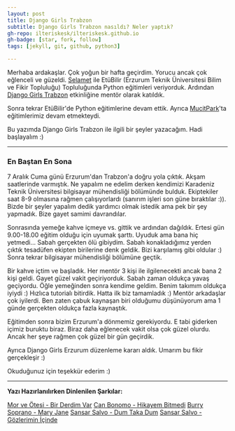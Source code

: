 ```yaml
---
layout: post
title: Django Girls Trabzon
subtitle: Django Girls Trabzon nasıldı? Neler yaptık?
gh-repo: ilteriskesk/ilteriskesk.github.io
gh-badge: [star, fork, follow]
tags: [jekyll, git, github, python3]

---
```


Merhaba ardakaşlar. Çok yoğun bir hafta geçirdim. Yorucu ancak çok eğlenceli ve güzeldi. 
[Selamet](https://github.com/selametsamli) ile EtüBilir 
(Erzurum Teknik Üniversitesi Bilim ve Fikir Topluluğu) Topluluğunda Python eğitimleri veriyorduk. 
Ardından [Django Girls Trabzon](https://djangogirls.org/trabzon/) etkinliğine mentör olarak katıldık.

Sonra tekrar EtüBilir'de Python eğitimlerine devam ettik. Ayrıca [MucitPark](http://mucitpark.com/)'ta 
eğitimlerimiz devam etmekteydi.

Bu yazımda Django Girls Trabzon ile ilgili bir şeyler yazacağım. Hadi başlayalım :)

---------------------------------------

### En Baştan En Sona

7 Aralık Cuma günü Erzurum'dan Trabzon'a doğru yola çıktık. Akşam saatlerinde varmıştık. Ne yapalım ne edelim derken
kendimizi Karadeniz Teknik Üniversitesi bilgisayar mühendisliği bölümünde bulduk. Ekiptekiler saat 8-9 olmasına rağmen
çalışıyorlardı (sanırım işleri son güne bıraktılar :)). Bizde bir şeyler yapalım dedik yardımcı olmak istedik ama pek 
bir şey yapmadık. Bize gayet samimi davrandılar. 

Sonrasında yemeğe kahve içmeye vs. gittik ve ardından dağıldık. Ertesi gün 9.00-18.00 eğitim olduğu için uyumak şarttı.
Uyuduk ama bana hiç yetmedi... Sabah gerçekten ölü gibiydim. Sabah konakladığımız yerden çıktık tesadüfen ekipten birilerine 
denk geldik. Bizi karşılamış gibi oldular :) Sonra tekrar bilgisayar mühendisliği bölümüne geçtik.

Bir kahve içtim ve başladık. Her mentör 3 kişi ile ilgilenecekti ancak bana 2 kişi geldi. Gayet güzel vakit geçiriyorduk. 
Sabah zaman oldukça yavaş geçiyordu. Öğle yemeğinden sonra kendime geldim. Benim takımım oldukça iyiydi :) Hızlıca tutorialı
bitirdik. Hatta ilk biz tamamladık :) Mentör arkadaşlar çok iyilerdi. Ben zaten çabuk kaynaşan biri olduğumu düşünüyorum ama
1 günde gerçekten oldukça fazla kaynaştık. 

Eğitimden sonra bizim Erzurum'a dönmemiz gerekiyordu. E tabi giderken içimiz buruktu biraz. Biraz daha eğlenecek vakit olsa
çok güzel olurdu. Ancak her şeye rağmen çok güzel bir gün geçirdik. 

Ayrıca Django Girls Erzurum düzenleme kararı aldık. Umarım bu fikir gerçekleşir :)

Okuduğunuz için teşekkür ederim :)

---------------------------------------

**Yazı Hazırlanılırken Dinlenilen Şarkılar:**

[Mor ve Ötesi - Bir Derdim Var](https://www.youtube.com/watch?v=7RW8n4iXZbA)
[Can Bonomo - Hikayem Bitmedi](https://www.youtube.com/watch?v=Rgcte2XEgDQ)
[Burry Soprano - Mary Jane](https://www.youtube.com/watch?v=-UQNUpRWS-8)
[Sansar Salvo - Dum Taka Dum](https://www.youtube.com/watch?v=T_VB_HjibHA)
[Sansar Salvo - Gözlerimin İçinde](https://www.youtube.com/watch?v=SdTsXt6rSOM)